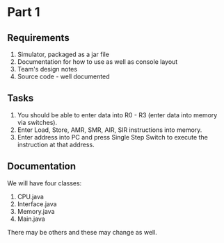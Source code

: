 # Part 1

## Requirements

1. Simulator, packaged as a jar file
2. Documentation for how to use as well as console layout 
3. Team's design notes
4. Source code - well documented


## Tasks

1. You should be able to enter data into R0 - R3 (enter data into memory via switches).
2. Enter Load, Store, AMR, SMR, AIR, SIR instructions into memory. 
3. Enter address into PC and press Single Step Switch to execute the instruction at that address. 

## Documentation 

We will have four classes: 

1. CPU.java
2. Interface.java
3. Memory.java
4. Main.java

There may be others and these may change as well. 


